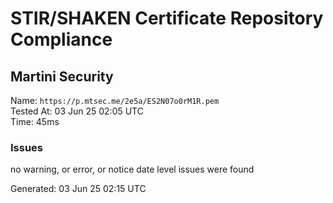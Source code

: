 # STIR/SHAKEN Certificate Repository Compliance

## Martini Security

Name: `https://p.mtsec.me/2e5a/ES2N07o0rM1R.pem`\
Tested At: 03 Jun 25 02:05 UTC\
Time: 45ms

### Issues

no warning, or error, or notice date level issues were found

Generated: 03 Jun 25 02:15 UTC